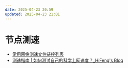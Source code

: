 ```yaml
---
date: 2025-04-23 20:59
updated: 2025-04-23 21:01
---
```

# 节点测速
- [常用网络测速文件链接列表](https://taoshu.in/net/speedtest-link.html)
- [测速指南 | 如何测试自己的科学上网速度？_HiFeng's Blog](https://www.hicairo.com/post/25.html)